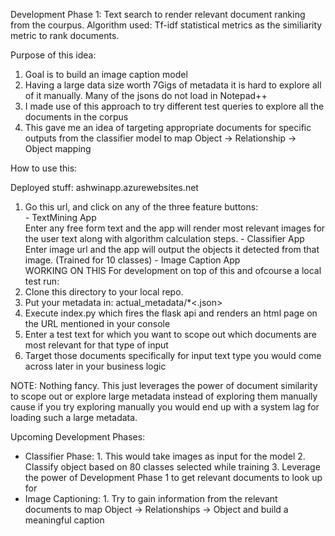 Development Phase 1:
  Text search to render relevant document ranking from the courpus.
  Algorithm used: Tf-idf statistical metrics as the similiarity metric to rank documents.
  
Purpose of this idea:
  1. Goal is to build an image caption model
  2. Having a large data size worth 7Gigs of metadata it is hard to explore all of it manually. Many of the jsons do not load in Notepad++
  3. I made use of this approach to try different test queries to explore all the documents in the corpus
  4. This gave me an idea of targeting appropriate documents for specific outputs from the classifier model to map Object -> Relationship -> Object mapping
  
How to use this:

Deployed stuff: ashwinapp.azurewebsites.net
  1. Go this url, and click on any of the three feature buttons:<br>
    - TextMining App<br>
    <t>Enter any free form text and the app will render most relevant images for the user text along with algorithm calculation steps.
    - Classifier App<br>
        Enter image url and the app will output the objects it detected from that image. (Trained for 10 classes)
    - Image Caption App<br>
        WORKING ON THIS
For development on top of this and ofcourse a local test run:
  1. Clone this directory to your local repo.
  2. Put your metadata in: actual_metadata/*<.json>
  3. Execute index.py which fires the flask api and renders an html page on the URL mentioned in your console
  4. Enter a test text for which you want to scope out which documents are most relevant for that type of input
  5. Target those documents specifically for input text type you would come across later in your business logic
  
NOTE: Nothing fancy. This just leverages the power of document similarity to scope out or explore large metadata instead of exploring them manually cause if you try exploring manually you would end up with a system lag for loading such a large metadata.

Upcoming Development Phases:
  - Classifier Phase: 
        1. This would take images as input for the model
        2. Classify object based on 80 classes selected while training
        3. Leverage the power of Development Phase 1 to get relevant documents to look up for
  - Image Captioning:
        1. Try to gain information from the relevant documents to map Object -> Relationships -> Object and build a meaningful caption
